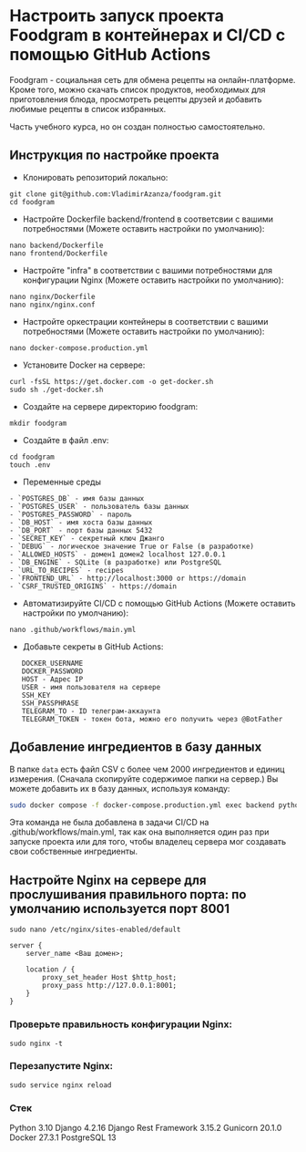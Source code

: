 # Настроить запуск проекта Foodgram в контейнерах и CI/CD с помощью GitHub Actions

Foodgram - социальная сеть для обмена рецепты на онлайн-платформе.
Кроме того, можно скачать список продуктов, необходимых для приготовления блюда, просмотреть рецепты друзей и добавить любимые рецепты в список избранных.

Часть учебного курса, но он создан полностью самостоятельно.

## Инструкция по настройке проекта

- Клонировать репозиторий локально:
```
git clone git@github.com:VladimirAzanza/foodgram.git
cd foodgram
```
- Настройте Dockerfile backend/frontend в соответсвии с вашими потребностями (Можете оставить настройки по умолчанию):
```
nano backend/Dockerfile
nano frontend/Dockerfile
```
- Настройте "infra" в соответствии с вашими потребностями для конфигурации Nginx (Можете оставить настройки по умолчанию):
```
nano nginx/Dockerfile
nano nginx/nginx.conf
```
- Настройте оркестрации контейнеры в соответствии с вашими потребностями (Можете оставить настройки по умолчанию):
```
nano docker-compose.production.yml
```
- Установите Docker на сервере:
```
curl -fsSL https://get.docker.com -o get-docker.sh
sudo sh ./get-docker.sh
```
- Создайте на сервере директорию foodgram:
```
mkdir foodgram
```
- Создайте в файл .env:

```
cd foodgram
touch .env
```
- Переменные среды
```
- `POSTGRES_DB` - имя базы данных
- `POSTGRES_USER` - пользователь базы данных
- `POSTGRES_PASSWORD` - пароль
- `DB_HOST` - имя хоста базы данных
- `DB_PORT` - порт базы данных 5432
- `SECRET_KEY` - секретный ключ Джанго
- `DEBUG` - логическое значение True or False (в разработке)
- `ALLOWED_HOSTS` - домен1 домен2 localhost 127.0.0.1
- `DB_ENGINE` - SQLite (в разработке) или PostgreSQL
- `URL_TO_RECIPES` - recipes
- `FRONTEND_URL` - http://localhost:3000 or https://domain
- `CSRF_TRUSTED_ORIGINS` - https://domain
```
- Автоматизируйте CI/CD с помощью GitHub Actions (Можете оставить настройки по умолчанию):
```
nano .github/workflows/main.yml
```
- Добавьте секреты в GitHub Actions:
```
   DOCKER_USERNAME 
   DOCKER_PASSWORD
   HOST - Адрес IP
   USER - имя пользователя на сервере
   SSH_KEY
   SSH_PASSPHRASE
   TELEGRAM_TO - ID телеграм-аккаунта
   TELEGRAM_TOKEN - токен бота, можно его получить через @BotFather 
```
## Добавление ингредиентов в базу данных

В папке `data` есть файл CSV с более чем 2000 ингредиентов и единиц измерения. (Сначала скопируйте содержимое папки на сервер.) Вы можете добавить их в базу данных, используя команду:

```bash
sudo docker compose -f docker-compose.production.yml exec backend python manage.py import_csv_data --path /data/ingredients.csv
```
Эта команда не была добавлена в задачи CI/CD на .github/workflows/main.yml, так как она выполняется один раз при запуске проекта или для того, чтобы владелец сервера мог создавать свои собственные ингредиенты.

## Настройте Nginx на сервере для прослушивания правильного порта: по умолчанию используется порт 8001

```
sudo nano /etc/nginx/sites-enabled/default
```

```
server {
    server_name <Ваш домен>;

    location / {
        proxy_set_header Host $http_host;
        proxy_pass http://127.0.0.1:8001;
    }
}
```
### Проверьте правильность конфигурации Nginx:

```
sudo nginx -t
```

### Перезапустите Nginx:
```
sudo service nginx reload
```

### Стек

Python 3.10
Django 4.2.16
Django Rest Framework 3.15.2
Gunicorn 20.1.0
Docker 27.3.1
PostgreSQL 13

